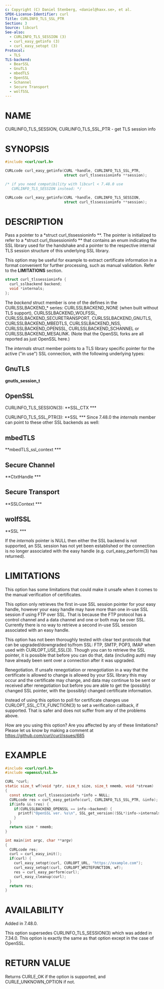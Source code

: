 ```yaml
---
c: Copyright (C) Daniel Stenberg, <daniel@haxx.se>, et al.
SPDX-License-Identifier: curl
Title: CURLINFO_TLS_SSL_PTR
Section: 3
Source: libcurl
See-also:
  - CURLINFO_TLS_SESSION (3)
  - curl_easy_getinfo (3)
  - curl_easy_setopt (3)
Protocol:
  - TLS
TLS-backend:
  - BearSSL
  - GnuTLS
  - mbedTLS
  - OpenSSL
  - Schannel
  - Secure Transport
  - wolfSSL
---
```


# NAME

CURLINFO_TLS_SESSION, CURLINFO_TLS_SSL_PTR - get TLS session info

# SYNOPSIS

~~~c
#include <curl/curl.h>

CURLcode curl_easy_getinfo(CURL *handle, CURLINFO_TLS_SSL_PTR,
                           struct curl_tlssessioninfo **session);

/* if you need compatibility with libcurl < 7.48.0 use
   CURLINFO_TLS_SESSION instead: */

CURLcode curl_easy_getinfo(CURL *handle, CURLINFO_TLS_SESSION,
                           struct curl_tlssessioninfo **session);
~~~

# DESCRIPTION

Pass a pointer to a *struct curl_tlssessioninfo **. The pointer is initialized
to refer to a *struct curl_tlssessioninfo ** that contains an enum indicating
the SSL library used for the handshake and a pointer to the respective
internal TLS session structure of this underlying SSL library.

This option may be useful for example to extract certificate information in a
format convenient for further processing, such as manual validation. Refer to
the **LIMITATIONS** section.

~~~c
struct curl_tlssessioninfo {
  curl_sslbackend backend;
  void *internals;
};
~~~

The *backend* struct member is one of the defines in the CURLSSLBACKEND_*
series: CURLSSLBACKEND_NONE (when built without TLS support),
CURLSSLBACKEND_WOLFSSL, CURLSSLBACKEND_SECURETRANSPORT, CURLSSLBACKEND_GNUTLS,
CURLSSLBACKEND_MBEDTLS, CURLSSLBACKEND_NSS, CURLSSLBACKEND_OPENSSL,
CURLSSLBACKEND_SCHANNEL or CURLSSLBACKEND_MESALINK. (Note that the OpenSSL
forks are all reported as just OpenSSL here.)

The *internals* struct member points to a TLS library specific pointer for
the active ("in use") SSL connection, with the following underlying types:

## GnuTLS

**gnutls_session_t**

## OpenSSL

CURLINFO_TLS_SESSION(3): **SSL_CTX ***

CURLINFO_TLS_SSL_PTR(3): **SSL ***
Since 7.48.0 the *internals* member can point to these other SSL backends
as well:

## mbedTLS

**mbedTLS_ssl_context ***

## Secure Channel

**CtxtHandle ***

## Secure Transport

**SSLContext ***

## wolfSSL

**SSL ***

If the *internals* pointer is NULL then either the SSL backend is not
supported, an SSL session has not yet been established or the connection is no
longer associated with the easy handle (e.g. curl_easy_perform(3) has
returned).

# LIMITATIONS

This option has some limitations that could make it unsafe when it comes to
the manual verification of certificates.

This option only retrieves the first in-use SSL session pointer for your easy
handle, however your easy handle may have more than one in-use SSL session if
using FTP over SSL. That is because the FTP protocol has a control channel and
a data channel and one or both may be over SSL. Currently there is no way to
retrieve a second in-use SSL session associated with an easy handle.

This option has not been thoroughly tested with clear text protocols that can
be upgraded/downgraded to/from SSL: FTP, SMTP, POP3, IMAP when used with
CURLOPT_USE_SSL(3). Though you can to retrieve the SSL pointer, it is possible
that before you can do that, data (including auth) may have already been sent
over a connection after it was upgraded.

Renegotiation. If unsafe renegotiation or renegotiation in a way that the
certificate is allowed to change is allowed by your SSL library this may occur
and the certificate may change, and data may continue to be sent or received
after renegotiation but before you are able to get the (possibly) changed SSL
pointer, with the (possibly) changed certificate information.

Instead of using this option to poll for certificate changes use
CURLOPT_SSL_CTX_FUNCTION(3) to set a verification callback, if supported.
That is safer and does not suffer from any of the problems above.

How are you using this option? Are you affected by any of these limitations?
Please let us know by making a comment at
https://github.com/curl/curl/issues/685

# EXAMPLE

~~~c
#include <curl/curl.h>
#include <openssl/ssl.h>

CURL *curl;
static size_t wf(void *ptr, size_t size, size_t nmemb, void *stream)
{
  const struct curl_tlssessioninfo *info = NULL;
  CURLcode res = curl_easy_getinfo(curl, CURLINFO_TLS_SSL_PTR, &info);
  if(info && !res) {
    if(CURLSSLBACKEND_OPENSSL == info->backend) {
      printf("OpenSSL ver. %s\n", SSL_get_version((SSL*)info->internals));
    }
  }
  return size * nmemb;
}

int main(int argc, char **argv)
{
  CURLcode res;
  curl = curl_easy_init();
  if(curl) {
    curl_easy_setopt(curl, CURLOPT_URL, "https://example.com");
    curl_easy_setopt(curl, CURLOPT_WRITEFUNCTION, wf);
    res = curl_easy_perform(curl);
    curl_easy_cleanup(curl);
  }
  return res;
}
~~~

# AVAILABILITY

Added in 7.48.0.

This option supersedes CURLINFO_TLS_SESSION(3) which was added in 7.34.0.
This option is exactly the same as that option except in the case of OpenSSL.

# RETURN VALUE

Returns CURLE_OK if the option is supported, and CURLE_UNKNOWN_OPTION if not.
